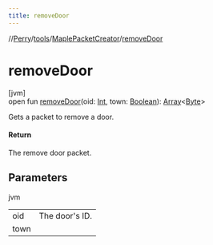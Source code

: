 ```yaml
---
title: removeDoor
---
```

//[Perry](../../../index.html)/[tools](../index.html)/[MaplePacketCreator](index.html)/[removeDoor](remove-door.html)



# removeDoor



[jvm]\
open fun [removeDoor](remove-door.html)(oid: [Int](https://kotlinlang.org/api/latest/jvm/stdlib/kotlin/-int/index.html), town: [Boolean](https://kotlinlang.org/api/latest/jvm/stdlib/kotlin/-boolean/index.html)): [Array](https://kotlinlang.org/api/latest/jvm/stdlib/kotlin/-array/index.html)&lt;[Byte](https://kotlinlang.org/api/latest/jvm/stdlib/kotlin/-byte/index.html)&gt;



Gets a packet to remove a door.



#### Return



The remove door packet.



## Parameters


jvm

| | |
|---|---|
| oid | The door's ID. |
| town |  |




